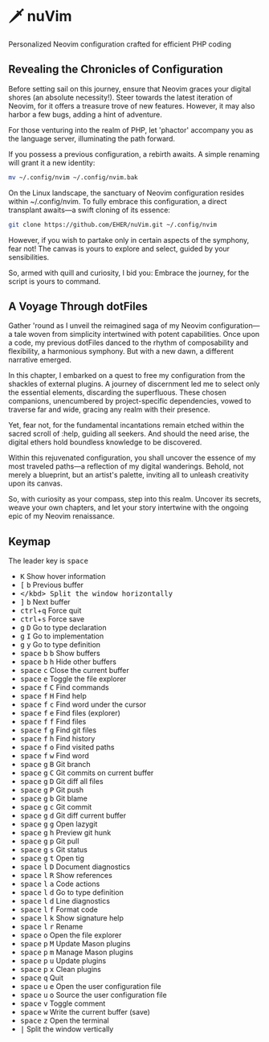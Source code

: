 # 🗡️  nuVim

Personalized Neovim configuration crafted for efficient PHP coding

## Revealing the Chronicles of Configuration

Before setting sail on this journey, ensure that Neovim graces your digital
shores (an absolute necessity!). Steer towards the latest iteration of Neovim,
for it offers a treasure trove of new features. However, it may also harbor
a few bugs, adding a hint of adventure.

For those venturing into the realm of PHP, let 'phactor' accompany you as the
language server, illuminating the path forward.

If you possess a previous configuration, a rebirth awaits. A simple renaming
will grant it a new identity:

```bash
mv ~/.config/nvim ~/.config/nvim.bak
```

On the Linux landscape, the sanctuary of Neovim configuration resides within
~/.config/nvim. To fully embrace this configuration, a direct transplant
awaits—a swift cloning of its essence:

```bash
git clone https://github.com/EHER/nuVim.git ~/.config/nvim
```

However, if you wish to partake only in certain aspects of the symphony, fear
not! The canvas is yours to explore and select, guided by your sensibilities.

So, armed with quill and curiosity, I bid you: Embrace the journey, for the
script is yours to command.

## A Voyage Through dotFiles

Gather 'round as I unveil the reimagined saga of my Neovim configuration—a tale
woven from simplicity intertwined with potent capabilities. Once upon a code,
my previous dotFiles danced to the rhythm of composability and flexibility,
a harmonious symphony. But with a new dawn, a different narrative emerged.

In this chapter, I embarked on a quest to free my configuration from the
shackles of external plugins. A journey of discernment led me to select only
the essential elements, discarding the superfluous. These chosen companions,
unencumbered by project-specific dependencies, vowed to traverse far and wide,
gracing any realm with their presence.

Yet, fear not, for the fundamental incantations remain etched within the sacred
scroll of :help, guiding all seekers. And should the need arise, the digital
ethers hold boundless knowledge to be discovered.

Within this rejuvenated configuration, you shall uncover the essence of my most
traveled paths—a reflection of my digital wanderings. Behold, not merely
a blueprint, but an artist's palette, inviting all to unleash creativity upon
its canvas.

So, with curiosity as your compass, step into this realm. Uncover its secrets,
weave your own chapters, and let your story intertwine with the ongoing epic of
my Neovim renaissance.

## Keymap

The leader key is <kbd>space</kbd>

 - <kbd>K</kbd> Show hover information
 - <kbd>[</kbd> <kbd>b</kbd> Previous buffer
 - <kbd>\</kbd> Split the window horizontally
 - <kbd>]</kbd> <kbd>b</kbd> Next buffer
 - <kbd>ctrl</kbd>+<kbd>q</kbd> Force quit
 - <kbd>ctrl</kbd>+<kbd>s</kbd> Force save
 - <kbd>g</kbd> <kbd>D</kbd> Go to type declaration
 - <kbd>g</kbd> <kbd>I</kbd> Go to implementation
 - <kbd>g</kbd> <kbd>y</kbd> Go to type definition
 - <kbd>space</kbd> <kbd>b</kbd> <kbd>b</kbd> Show buffers
 - <kbd>space</kbd> <kbd>b</kbd> <kbd>h</kbd> Hide other buffers
 - <kbd>space</kbd> <kbd>c</kbd> Close the current buffer
 - <kbd>space</kbd> <kbd>e</kbd> Toggle the file explorer
 - <kbd>space</kbd> <kbd>f</kbd> <kbd>C</kbd> Find commands
 - <kbd>space</kbd> <kbd>f</kbd> <kbd>H</kbd> Find help
 - <kbd>space</kbd> <kbd>f</kbd> <kbd>c</kbd> Find word under the cursor
 - <kbd>space</kbd> <kbd>f</kbd> <kbd>e</kbd> Find files (explorer)
 - <kbd>space</kbd> <kbd>f</kbd> <kbd>f</kbd> Find files
 - <kbd>space</kbd> <kbd>f</kbd> <kbd>g</kbd> Find git files
 - <kbd>space</kbd> <kbd>f</kbd> <kbd>h</kbd> Find history
 - <kbd>space</kbd> <kbd>f</kbd> <kbd>o</kbd> Find visited paths
 - <kbd>space</kbd> <kbd>f</kbd> <kbd>w</kbd> Find word
 - <kbd>space</kbd> <kbd>g</kbd> <kbd>B</kbd> Git branch
 - <kbd>space</kbd> <kbd>g</kbd> <kbd>C</kbd> Git commits on current buffer
 - <kbd>space</kbd> <kbd>g</kbd> <kbd>D</kbd> Git diff all files
 - <kbd>space</kbd> <kbd>g</kbd> <kbd>P</kbd> Git push
 - <kbd>space</kbd> <kbd>g</kbd> <kbd>b</kbd> Git blame
 - <kbd>space</kbd> <kbd>g</kbd> <kbd>c</kbd> Git commit
 - <kbd>space</kbd> <kbd>g</kbd> <kbd>d</kbd> Git diff current buffer
 - <kbd>space</kbd> <kbd>g</kbd> <kbd>g</kbd> Open lazygit
 - <kbd>space</kbd> <kbd>g</kbd> <kbd>h</kbd> Preview git hunk
 - <kbd>space</kbd> <kbd>g</kbd> <kbd>p</kbd> Git pull
 - <kbd>space</kbd> <kbd>g</kbd> <kbd>s</kbd> Git status
 - <kbd>space</kbd> <kbd>g</kbd> <kbd>t</kbd> Open tig
 - <kbd>space</kbd> <kbd>l</kbd> <kbd>D</kbd> Document diagnostics
 - <kbd>space</kbd> <kbd>l</kbd> <kbd>R</kbd> Show references
 - <kbd>space</kbd> <kbd>l</kbd> <kbd>a</kbd> Code actions
 - <kbd>space</kbd> <kbd>l</kbd> <kbd>d</kbd> Go to type definition
 - <kbd>space</kbd> <kbd>l</kbd> <kbd>d</kbd> Line diagnostics
 - <kbd>space</kbd> <kbd>l</kbd> <kbd>f</kbd> Format code
 - <kbd>space</kbd> <kbd>l</kbd> <kbd>k</kbd> Show signature help
 - <kbd>space</kbd> <kbd>l</kbd> <kbd>r</kbd> Rename
 - <kbd>space</kbd> <kbd>o</kbd> Open the file explorer
 - <kbd>space</kbd> <kbd>p</kbd> <kbd>M</kbd> Update Mason plugins
 - <kbd>space</kbd> <kbd>p</kbd> <kbd>m</kbd> Manage Mason plugins
 - <kbd>space</kbd> <kbd>p</kbd> <kbd>u</kbd> Update plugins
 - <kbd>space</kbd> <kbd>p</kbd> <kbd>x</kbd> Clean plugins
 - <kbd>space</kbd> <kbd>q</kbd> Quit
 - <kbd>space</kbd> <kbd>u</kbd> <kbd>e</kbd> Open the user configuration file
 - <kbd>space</kbd> <kbd>u</kbd> <kbd>o</kbd> Source the user configuration file
 - <kbd>space</kbd> <kbd>v</kbd> Toggle comment
 - <kbd>space</kbd> <kbd>w</kbd> Write the current buffer (save)
 - <kbd>space</kbd> <kbd>z</kbd> Open the terminal
 - <kbd>|</kbd> Split the window vertically
